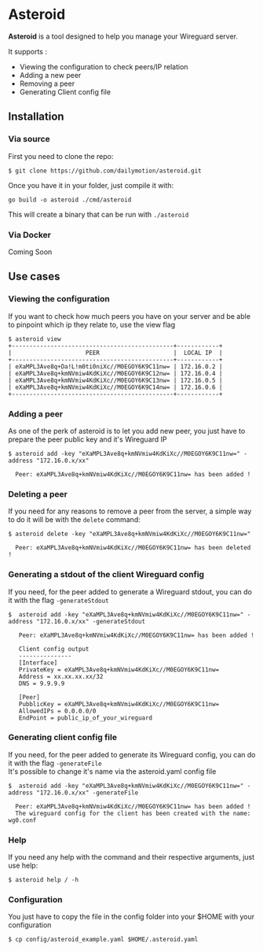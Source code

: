 # Asteroid

**Asteroid** is a tool designed to help you manage your Wireguard server.

It supports :
- Viewing the configuration to check peers/IP relation 
- Adding a new peer
- Removing a peer
- Generating Client config file

## Installation

### Via source
First you need to clone the repo:
```
$ git clone https://github.com/dailymotion/asteroid.git
```

Once you have it in your folder, just compile it with:
```
go build -o asteroid ./cmd/asteroid
```

This will create a binary that can be run with `./asteroid`

### Via Docker
Coming Soon


## Use cases

### Viewing the configuration
If you want to check how much peers you have on your server and be able to pinpoint which ip they relate to, use the view flag

```
$ asteroid view
+----------------------------------------------+------------+
|                     PEER                     |  LOCAL IP  |
+----------------------------------------------+------------+
| eXaMPL3Ave8q+Da!L!m0ti0niXc//M0EGOY6K9C11nw= | 172.16.0.2 |
| eXaMPL3Ave8q+kmNVmiw4KdKiXc//M0EGOY6K9C12nw= | 172.16.0.4 |
| eXaMPL3Ave8q+kmNVmiw4KdKiXc//M0EGOY6K9C13nw= | 172.16.0.5 |
| eXaMPL3Ave8q+kmNVmiw4KdKiXc//M0EGOY6K9C14nw= | 172.16.0.6 |
+----------------------------------------------+------------+
``` 

### Adding a peer
As one of the perk of asteroid is to let you add new peer, you just have to prepare the peer public key and it's Wireguard IP

```
$ asteroid add -key "eXaMPL3Ave8q+kmNVmiw4KdKiXc//M0EGOY6K9C11nw=" -address "172.16.0.x/xx"
  
  Peer: eXaMPL3Ave8q+kmNVmiw4KdKiXc//M0EGOY6K9C11nw= has been added !
``` 

### Deleting a peer
If you need for any reasons to remove a peer from the server, a simple way to do it will be with the `delete` command:

```
$ asteroid delete -key "eXaMPL3Ave8q+kmNVmiw4KdKiXc//M0EGOY6K9C11nw="
 
  Peer: eXaMPL3Ave8q+kmNVmiw4KdKiXc//M0EGOY6K9C11nw= has been deleted !
``` 

### Generating a stdout of the client Wireguard config 
If you need, for the peer added to generate a Wireguard stdout, you can do it with the flag `-generateStdout`

```
$  asteroid add -key "eXaMPL3Ave8q+kmNVmiw4KdKiXc//M0EGOY6K9C11nw=" -address "172.16.0.x/xx" -generateStdout
 
   Peer: eXaMPL3Ave8q+kmNVmiw4KdKiXc//M0EGOY6K9C11nw= has been added !
   
   Client config output
   ---------------
   [Interface]
   PrivateKey = eXaMPL3Ave8q+kmNVmiw4KdKiXc//M0EGOY6K9C11nw= 
   Address = xx.xx.xx.xx/32
   DNS = 9.9.9.9
  
   [Peer]
   PubblicKey = eXaMPL3Ave8q+kmNVmiw4KdKiXc//M0EGOY6K9C11nw= 
   AllowedIPs = 0.0.0.0/0
   EndPoint = public_ip_of_your_wireguard
``` 

### Generating client config file
If you need, for the peer added to generate its Wireguard config, you can do it with the flag `-generateFile`  
It's possible to change it's name via the asteroid.yaml config file

```
$  asteroid add -key "eXaMPL3Ave8q+kmNVmiw4KdKiXc//M0EGOY6K9C11nw=" -address "172.16.0.x/xx" -generateFile
 
  Peer: eXaMPL3Ave8q+kmNVmiw4KdKiXc//M0EGOY6K9C11nw= has been added !
  The wireguard config for the client has been created with the name: wg0.conf
``` 

### Help
If you need any help with the command and their respective arguments, just use help:
```
$ asteroid help / -h
``` 

### Configuration
You just have to copy the file in the config folder into your $HOME with your configuration
```
$ cp config/asteroid_example.yaml $HOME/.asteroid.yaml
```